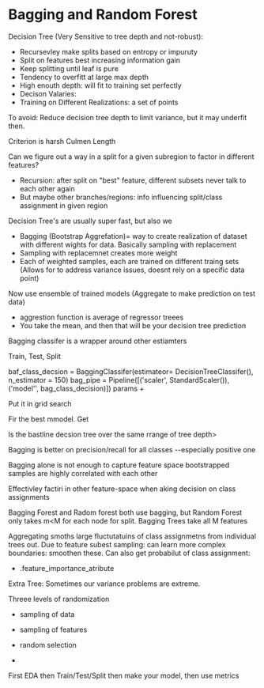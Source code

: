 # Bagging and Random Forest

Decision Tree (Very Sensitive to tree depth and not-robust): 
- Recursevley make splits based on entropy or impuruty
- Split on features best increasing information gain
- Keep splitting until leaf is pure
- Tendency to overfitt at large max depth
- High enouth depth: will fit to training set perfectly
- Decison Valaries:
- Training on Different Realizations: a set of  points 

To avoid: Reduce decision tree depth to limit variance, but it may underfit then.

Criterion is harsh
Culmen Length

Can we figure out a way in a split for a given subregion to factor in different features?
- Recursion: after split on "best" feature, different subsets never talk to each other again
- But maybe other branches/regions: info influencing split/class assignment in given region

Decision Tree's are usually super fast, but also we 

- Bagging (Bootstrap Aggrefation)= way to create realization of dataset with different wights for data. Basically sampling with replacement
- Sampling with replacemnet creates more weight
- Each of weighted samples, each are trained on different traing sets (Allows for to address variance issues, doesnt rely on a specific data point)


Now use ensemble of trained models (Aggregate to make prediction on test data)
- aggrestion function is average of regressor treees
- You take the mean, and then that will be your decision tree prediction

Bagging classifer is a wrapper around other estiamters

Train, Test, Split

baf_class_decsion = BaggingClassifer(estimateor= DecisionTreeClassifer(), n_estimator = 150)
bag_pipe = Pipeline([('scaler', StandardScaler()),
('model'',
bag_class_decision)])
params +

Put it in grid search

Fir the best mmodel. Get 

Is the bastline decsion tree over the same rrange of tree depth>

Bagging is better on precision/recall for all classes --especially positive one

Bagging alone is not enough to capture feature space
bootstrapped samples are highly correlated with each other 


Effectivley factiri in other feature-space when aking decision on class assignments


Bagging Forest and Radom forest both use bagging, but Random Forest only takes m<M for each node for split. Bagging Trees take all M features



Aggregating smoths large fluctutatuins of class assignmetns from individual trees out.
Due to feature subest sampling: can learn more complex boundaries: smoothen these.
Can also get probabilut of class assignment:

- .feature_importance_atribute

Extra Tree: Sometimes our variance problems are extreme.

Threee levels of randomization
- sampling of data
- sampling of features
- random selection

- 

First EDA then Train/Test/Split then make your model, then use metrics
